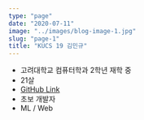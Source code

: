 ```yaml
---
type: "page"
date: "2020-07-11"
image: "../images/blog-image-1.jpg"
slug: "page-1"
title: "KUCS 19 김민규"
---
```


- 고려대학교 컴퓨터학과 2학년 재학 중
- 21살
- [GitHub Link](http://github.com/nomad2569)
- 초보 개발자
- ML / Web
